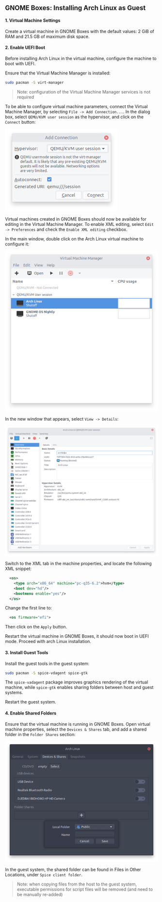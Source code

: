 ## GNOME Boxes: Installing Arch Linux as Guest

#### 1. Virtual Machine Settings

Create a virtual machine in GNOME Boxes with the default values: 2 GiB of RAM and 21.5 GB of maximum disk space.

#### 2. Enable UEFI Boot

Before installing Arch Linux in the virtual machine, configure the machine to boot with UEFI.

Ensure that the Virtual Machine Manager is installed:

```bash
sudo pacman -S virt-manager
```

> Note: configuration of the Virtual Machine Manager services is not required

To be able to configure virtual machine parameters, connect the Virtual Machine Manager, by selecting `File -> Add Connection...`. In the dialog box, select `QEMU/KVM user session` as the hypervisor, and click on the `Connect` button:

![image-20220125104120432](images/vmm-addconn.png)

Virtual machines created in GNOME Boxes should now be available for editing in the Virtual Machine Manager. To enable XML editing, select `Edit -> Preferences` and check the `Enable XML editing` checkbox.

In the main window, double click on the Arch Linux virtual machine to configure it:

![image-20220125104120432](images/vmm-main.png)

In the new window that appears, select `View -> Details`:

![image-20220125104120432](images/vmm-config.png)

Switch to the XML tab in the machine properties, and locate the following XML snippet:

```xml
  <os>
    <type arch="x86_64" machine="pc-q35-6.2">hvm</type>
    <boot dev="hd"/>
    <bootmenu enable="yes"/>
  </os>
```

Change the first line to:

```xml
  <os firmware="efi">
```

Then click on the `Apply` button.

Restart the virtual machine in GNOME Boxes, it should now boot in UEFI mode. Proceed with arch Linux installation.

#### 3. Install Guest Tools

Install the guest tools in the guest system:

```bash
sudo pacman -S spice-vdagent spice-gtk
```

The `spice-vadagent` package improves graphics rendering of the virtual machine, while `spice-gtk` enables sharing folders between host and guest systems.

Restart the guest system.

#### 4. Enable Shared Folders

Ensure that the virtual machine is running in GNOME Boxes. Open virtual machine properties, select the `Devices & Shares` tab, and add a shared folder in the `Folder Shares` section:

![image-20220125104414235](images/boxes-addshare.png)

In the guest system, the shared folder can be found in Files in Other Locations, under `Spice client folder`.

> Note: when copying files from the host to the guest system, executable permissions for script files will be removed (and need to be manually re-added)
